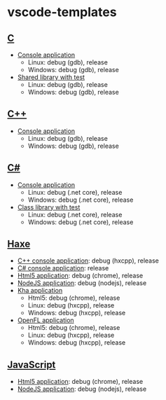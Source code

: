 # vscode-templates

## [C](c)
* [Console application](c/console_application)
  * Linux: debug (gdb), release
  * Windows: debug (gdb), release
* [Shared library with test](c/shared_library)
  * Linux: debug (gdb), release
  * Windows: debug (gdb), release

## [C++](cpp)
* [Console application](cpp/console_application)
  * Linux: debug (gdb), release
  * Windows: debug (gdb), release

## [C#](csharp)
* [Console application](csharp/console_application)
  * Linux: debug (.net core), release
  * Windows: debug (.net core), release
* [Class library with test](csharp/class_library)
  * Linux: debug (.net core), release
  * Windows: debug (.net core), release

## [Haxe](haxe)
* [C++ console application](haxe/cpp_console_application): debug (hxcpp), release
* [C# console application](haxe/cs_console_application): release
* [Html5 application](haxe/html5_application): debug (chrome), release
* [NodeJS application](haxe/nodejs_application): debug (nodejs), release
* [Kha application](haxe/kha_application)
  * Html5: debug (chrome), release
  * Linux: debug (hxcpp), release
  * Windows: debug (hxcpp), release
* [OpenFL application](haxe/kha_application)
  * Html5: debug (chrome), release
  * Linux: debug (hxcpp), release
  * Windows: debug (hxcpp), release

## [JavaScript](javascript)
* [Html5 application](javascript/html5_application): debug (chrome), release
* [NodeJS application](javascript/nodejs_application): debug (nodejs), release